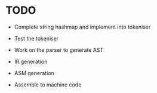 # TODO

- Complete string hashmap and implement into tokeniser
- Test the tokeniser


- Work on the parser to generate AST
- IR generation
- ASM generation
- Assemble to machine code




